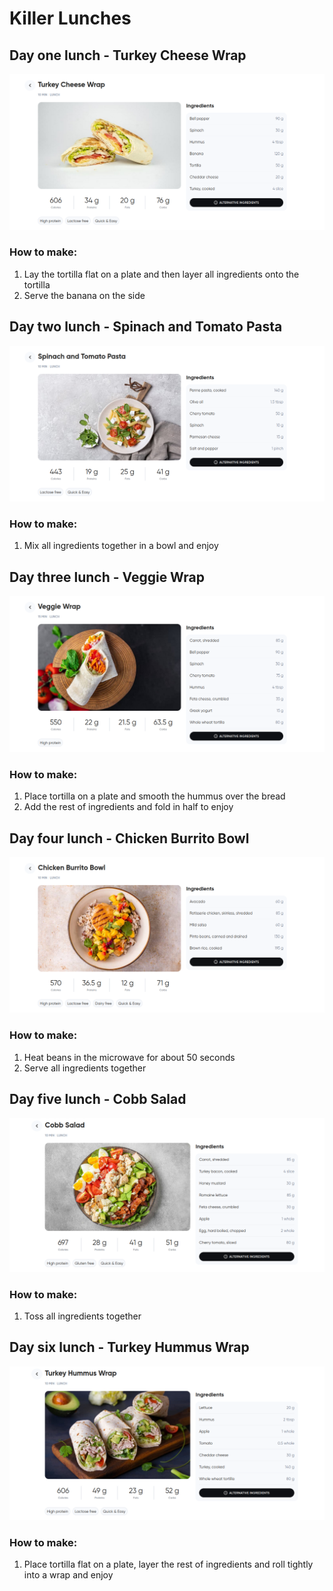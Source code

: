 # Killer Lunches

## Day one lunch - Turkey Cheese Wrap

![alt](/Lunch/img/turkeyCheeseWrap.png)

### How to make:

1. Lay the tortilla flat on a plate and then layer all ingredients onto the tortilla
2. Serve the banana on the side

## Day two lunch - Spinach and Tomato Pasta

![alt](/Lunch/img/spinachAndTomatoPasta.png)

### How to make:

1. Mix all ingredients together in a bowl and enjoy

## Day three lunch - Veggie Wrap

![alt](/Lunch/img/veggieWrap.png)

### How to make:

1. Place tortilla on a plate and smooth the hummus over the bread
2. Add the rest of ingredients and fold in half to enjoy

## Day four lunch - Chicken Burrito Bowl

![alt](/Lunch/img/chickenBurrotoBowl.png)

### How to make:

1. Heat beans in the microwave for about 50 seconds
2. Serve all ingredients together

## Day five lunch - Cobb Salad

![alt](/Lunch/img/cobbSalad.png)

### How to make:

1. Toss all ingredients together

## Day six lunch - Turkey Hummus Wrap

![alt](/Lunch/img/turkeyHummusWrap.png)

### How to make:

1. Place tortilla flat on a plate, layer the rest of ingredients and roll tightly into a wrap and enjoy